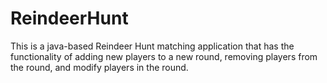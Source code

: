 # ReindeerHunt
This is a java-based Reindeer Hunt matching application that has the functionality of adding new players to a new round, removing players from the round, and modify players in the round.
